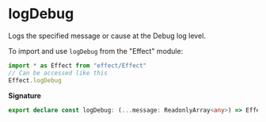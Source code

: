 # logDebug

Logs the specified message or cause at the Debug log level.

To import and use `logDebug` from the "Effect" module:

```ts
import * as Effect from "effect/Effect"
// Can be accessed like this
Effect.logDebug
```

**Signature**

```ts
export declare const logDebug: (...message: ReadonlyArray<any>) => Effect<void, never, never>
```
